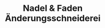 ---
title: "Nadel & Faden Änderungsschneiderei"
url: /bochum/nadel-und-faden-aenderungsschneiderei/
shop: Schneiderei
---